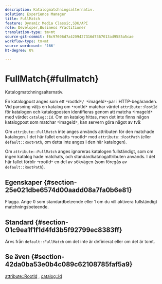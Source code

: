 ```yaml
---
description: Katalogmatchningsalternativ.
solution: Experience Manager
title: FullMatch
feature: Dynamic Media Classic,SDK/API
role: Developer,Business Practitioner
translation-type: tm+mt
source-git-commit: f6c97606d7a4209427316d7367013ad9585a5cae
workflow-type: tm+mt
source-wordcount: '166'
ht-degree: 0%

---
```



# FullMatch{#fullmatch}

Katalogmatchningsalternativ.

En katalogpost anges som ett `*`rootId`*/ *`imageId`*`-par i HTTP-begäranden. Vid parsning väljs en katalog om `*`rootId`*` matchar värdet `attribute::RootId` för katalogen och katalogposten identifieras genom att matcha `*`imageId`*` med värdet `catalog::Id`. Om en katalog hittas, men det inte finns någon katalogpost som matchar `*`imageId`*`, kan servern göra något av två:

Om `attribute::FullMatch` inte anges används attributen för den matchade katalogen. I det här fallet ersätts `*`rootId`*` med `attribute::RootPath` (eller `default::RootPath`, om detta inte anges i den här katalogen).

Om `attribute::FullMatch` anges ignoreras katalogen fullständigt, som om ingen katalog hade matchats, och standardkatalogattributen används. I det här fallet förblir `*`rootId`*` en del av sökvägen (som föregås av `default::RootPath`).

## Egenskaper {#section-25e021dbe6574d00aadd08a7fa0b6e81}

Flagga. Ange 0 som standardbeteende eller 1 om du vill aktivera fullständigt matchningsbeteende.

## Standard {#section-01c9ea1f1f1d4fd3b5f92799ec8383ff}

Ärvs från `default::FullMatch` om det inte är definierat eller om det är tomt.

## Se även {#section-42da0ba53e0b4c089c62108785faf5a9}

[attribute::RootId](../../../../../is-api/image-catalog/image-serving-api-ref/c-image-catalog-reference/c-attributes-reference/r-rootid.md#reference-13653312925e4a08b90f99961d53f546) ,  [catalog::Id](/help/aem-is-ir-api/is-api/image-catalog/image-serving-api-ref/c-image-catalog-reference/c-image-svg-data-reference/c-image-data-reference/r-id-cat.md)
